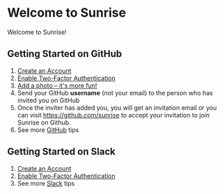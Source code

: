 # Welcome to Sunrise

Welcome to Sunrise!

## Getting Started on GitHub

1. [Create an Account](https://github.com/join)
2. [Enable Two-Factor Authentication](https://help.github.com/articles/about-two-factor-authentication/)
3. [Add a photo – it's more fun!](https://help.github.com/articles/how-do-i-set-up-my-profile-picture/)
4. Send your GitHub **username** (not your email) to the person who has invited you on GitHub
5. Once the inviter has added you, you will get an invitation email or you can visit https://github.com/sunrise to accept your invitation to join Sunrise on Github.
6. See more [GitHub](/GitHub.md) tips

## Getting Started on Slack

1. [Create an Account](https://sunrisecalendar.slack.com)
2. [Enable Two-Factor Authentication](https://slack.zendesk.com/hc/en-us/articles/204509068-Enabling-two-factor-authentication)
3. See more [Slack](/Slack.md) tips
